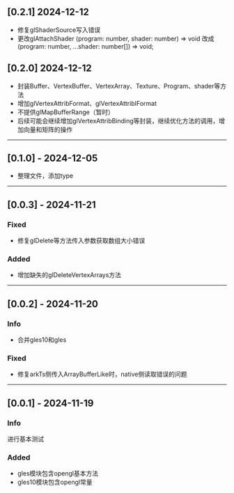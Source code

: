 ## [0.2.1] 2024-12-12
- 修复glShaderSource写入错误
- 更改glAttachShader (program: number, shader: number) => void 改成 (program: number, ...shader: number[]) => void;

## [0.2.0] 2024-12-12

- 封装Buffer、VertexBuffer、VertexArray、Texture、Program、shader等方法
- 增加glVertexAttribFormat、glVertexAttribIFormat
- 不提供glMapBufferRange（暂时）
- 后续可能会继续增加glVertexAttribBinding等封装，继续优化方法的调用，增加向量和矩阵的操作

---

## [0.1.0] - 2024-12-05

- 整理文件，添加type

---

## [0.0.3] - 2024-11-21

### Fixed

- 修复glDelete等方法传入参数获取数组大小错误

### Added

- 增加缺失的glDeleteVertexArrays方法

---

## [0.0.2] - 2024-11-20

### Info

- 合并gles10和gles

### Fixed

- 修复arkTs侧传入ArrayBufferLike时，native侧读取错误的问题

---

## [0.0.1] - 2024-11-19

### Info

进行基本测试

### Added

- gles模块包含opengl基本方法
- gles10模块包含opengl常量
